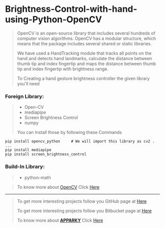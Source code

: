 # Brightness-Control-with-hand-using-Python-OpenCV

> OpenCV is an open-source library that includes several hundreds of computer vision algorithms. 
> OpenCV has a modular structure, which means that the package includes several shared or static libraries.
> 
> We have used a HandTracking module that tracks all points on the hand and detects hand landmarks, 
> calculate the distance between thumb tip and index fingertip and maps the distance between thumb tip and index fingertip with brightness range.
>
> To Creating a hand gesture brightness controller the given library you'll need

 ###  Foreign Library:
>  - Open-CV
>  - mediapipe
>  - Screen Brightness Control
>  - numpy
> 
> You can Install those by following these Commands
> 

```commandline
pip install opencv_python     # We will import this library as cv2 . ...
pip install mediapipe
pip install screen_brightness_control

```
### Build-In Library:
> - python-math

> To know more about [OpenCV](https://opencv.org/) Click [Here](https://opencv.org/)
>







-------------------
> 
> To get more interesting projects follow you GitHub page at [Here](https://github.com/Apparky)
> 
> To get more interesting projects follow you Bitbucket page at [Here](https://bitbucket.org/apparky-web/workspace/overview)
> 
> To know more about [__APPARKY__](https://apparky.vercel.app/) Click [Here](https://apparky-soumenmtec-gmailcom.vercel.app/)




